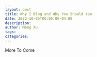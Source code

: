 ```yaml
---
layout: post
title: Why I Blog and Why You Should too
date: 2022-10-05T00:00:00-04:00
description:
author: Meng Xu
tags:
categories:
---
```


More To Come
